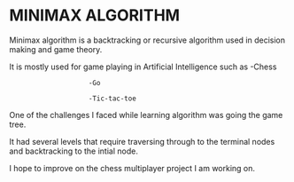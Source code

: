 # MINIMAX ALGORITHM

Minimax algorithm is a backtracking or recursive algorithm used in decision making and game theory.

It is mostly used for game playing in Artificial Intelligence such as
                        -Chess
                        
                        -Go
                        
                        -Tic-tac-toe
                       
One of the challenges I faced while learning algorithm was going the game tree.

It had several levels that require traversing through to the terminal nodes  and backtracking to the intial node.

I hope to improve on the chess multiplayer project I am working on.
